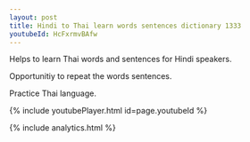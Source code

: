 ```yaml
---
layout: post
title: Hindi to Thai learn words sentences dictionary 1333 
youtubeId: HcFxrmvBAfw
---
```

 
 
Helps to learn Thai words and sentences for Hindi speakers.

Opportunitiy to repeat the words sentences. 

Practice Thai language. 
 
{% include youtubePlayer.html id=page.youtubeId %}
 
 
{% include analytics.html %}